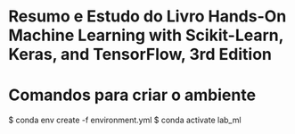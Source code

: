 # Resumo e Estudo do Livro Hands-On Machine Learning with Scikit-Learn, Keras, and TensorFlow, 3rd Edition

# Comandos para criar o ambiente
$ conda env create -f environment.yml
$ conda activate lab_ml